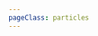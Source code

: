 ```yaml
---
pageClass: particles
---
```


<Particles 
            title = "Action Agenda Components V1"
            title2 = "NOTICE"
            title3 = "Components Version 1"
            s1 = "Action Agenda Components has been re-branded to the"
            aan = "Action Agenda Network"
            plzSee = "Please see the Action Agenda Network for details on joining."
            l1 = "Widget usage (for non computer programers)"
            l2 = "Component usage (for computer programers)"
            />
